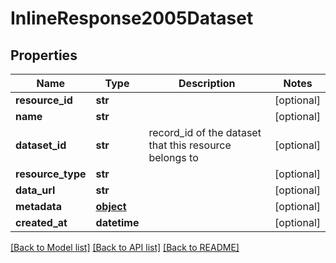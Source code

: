 # InlineResponse2005Dataset

## Properties
Name | Type | Description | Notes
------------ | ------------- | ------------- | -------------
**resource_id** | **str** |  | [optional] 
**name** | **str** |  | [optional] 
**dataset_id** | **str** | record_id of the dataset that this resource belongs to | [optional] 
**resource_type** | **str** |  | [optional] 
**data_url** | **str** |  | [optional] 
**metadata** | [**object**](.md) |  | [optional] 
**created_at** | **datetime** |  | [optional] 

[[Back to Model list]](../README.md#documentation-for-models) [[Back to API list]](../README.md#documentation-for-api-endpoints) [[Back to README]](../README.md)


